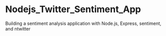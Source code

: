 Nodejs_Twitter_Sentiment_App
============================

Building a sentiment analysis application with Node.js, Express, sentiment, and ntwitter
